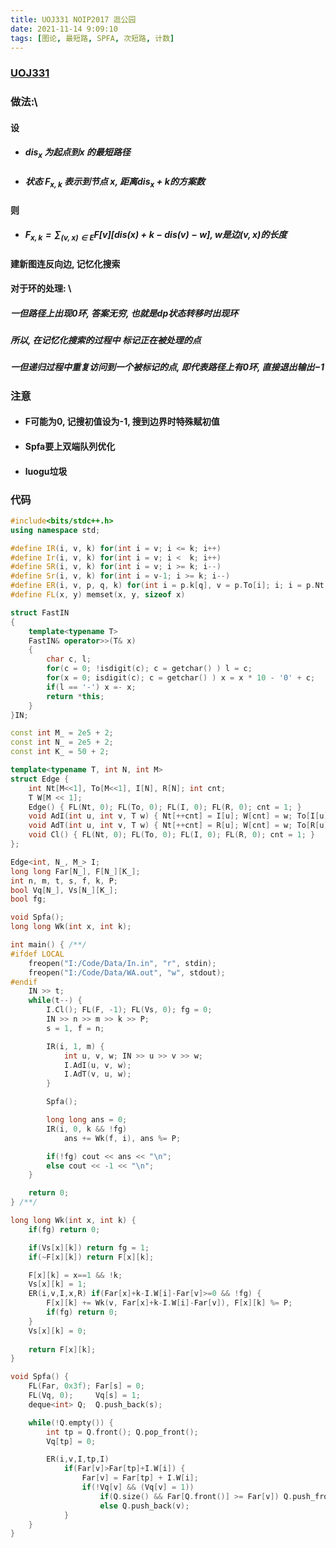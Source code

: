 ```yaml
---
title: UOJ331 NOIP2017 逛公园
date: 2021-11-14 9:09:10
tags: [图论, 最短路, SPFA, 次短路, 计数]
---
```


### [UOJ331](https://uoj.ac/problem/331)

### 做法:\
#### 设
* ##### $dis_x$ 为起点到$x$ 的最短路径
* ##### 状态 $F_{x, k}$ 表示到节点 $x$, 距离$dis_x + k$的方案数 

#### 则
* ##### $F_{x, k} = \sum_{(v, x)\in E}F[v][dis(x)+k-dis(v)-w]$, $w$是边$(v, x)$的长度

#### 建新图连反向边, 记忆化搜索

#### 对于环的处理: \
##### 一但路径上出现0环, 答案无穷, 也就是dp状态转移时出现环

##### 所以, 在记忆化搜索的过程中 标记正在被处理的点

##### 一但递归过程中重复访问到一个被标记的点, 即代表路径上有0环, 直接退出输出$-1$

### 注意
* #### F可能为0, 记搜初值设为-1, 搜到边界时特殊赋初值
* #### Spfa要上双端队列优化
* #### luogu垃圾

### 代码
```cpp
#include<bits/stdc++.h>
using namespace std;

#define IR(i, v, k) for(int i = v; i <= k; i++)
#define Ir(i, v, k) for(int i = v; i <  k; i++)
#define SR(i, v, k) for(int i = v; i >= k; i--)
#define Sr(i, v, k) for(int i = v-1; i >= k; i--)
#define ER(i, v, p, q, k) for(int i = p.k[q], v = p.To[i]; i; i = p.Nt[i], v = p.To[i])
#define FL(x, y) memset(x, y, sizeof x)

struct FastIN 
{
	template<typename T>
	FastIN& operator>>(T& x)
	{
		char c, l;
		for(c = 0; !isdigit(c); c = getchar() ) l = c;
		for(x = 0; isdigit(c); c = getchar() ) x = x * 10 - '0' + c;
		if(l == '-') x =- x;
		return *this;
	}
}IN;

const int M_ = 2e5 + 2;
const int N_ = 2e5 + 2;
const int K_ = 50 + 2;

template<typename T, int N, int M>
struct Edge {
	int Nt[M<<1], To[M<<1], I[N], R[N]; int cnt;
	T W[M << 1];
	Edge() { FL(Nt, 0); FL(To, 0); FL(I, 0); FL(R, 0); cnt = 1; }
	void AdI(int u, int v, T w) { Nt[++cnt] = I[u]; W[cnt] = w; To[I[u]=cnt] = v; }
	void AdT(int u, int v, T w) { Nt[++cnt] = R[u]; W[cnt] = w; To[R[u]=cnt] = v; }
	void Cl() { FL(Nt, 0); FL(To, 0); FL(I, 0); FL(R, 0); cnt = 1; }
};

Edge<int, N_, M_> I;
long long Far[N_], F[N_][K_];
int n, m, t, s, f, k, P;
bool Vq[N_], Vs[N_][K_];
bool fg;

void Spfa();
long long Wk(int x, int k);

int main() { /**/
#ifdef LOCAL
	freopen("I:/Code/Data/In.in", "r", stdin);
	freopen("I:/Code/Data/WA.out", "w", stdout);
#endif
	IN >> t;
	while(t--) {
		I.Cl(); FL(F, -1); FL(Vs, 0); fg = 0;
		IN >> n >> m >> k >> P; 
		s = 1, f = n;

		IR(i, 1, m) {
			int u, v, w; IN >> u >> v >> w;
			I.AdI(u, v, w); 
			I.AdT(v, u, w);
		}

		Spfa();

		long long ans = 0;
		IR(i, 0, k && !fg) 
			ans += Wk(f, i), ans %= P;

		if(!fg) cout << ans << "\n";
		else cout << -1 << "\n";
	}

	return 0;
} /**/

long long Wk(int x, int k) {
	if(fg) return 0;

	if(Vs[x][k]) return fg = 1;
	if(~F[x][k]) return F[x][k];

	F[x][k] = x==1 && !k;
	Vs[x][k] = 1;
	ER(i,v,I,x,R) if(Far[x]+k-I.W[i]-Far[v]>=0 && !fg) {
		F[x][k] += Wk(v, Far[x]+k-I.W[i]-Far[v]), F[x][k] %= P;
		if(fg) return 0;
	}
	Vs[x][k] = 0;
	
	return F[x][k];
}

void Spfa() {
	FL(Far, 0x3f); Far[s] = 0;	
	FL(Vq, 0);	   Vq[s] = 1;
	deque<int> Q;  Q.push_back(s);

	while(!Q.empty()) {
		int tp = Q.front(); Q.pop_front();
		Vq[tp] = 0;

		ER(i,v,I,tp,I) 
			if(Far[v]>Far[tp]+I.W[i]) {
				Far[v] = Far[tp] + I.W[i];
				if(!Vq[v] && (Vq[v] = 1)) 
					if(Q.size() && Far[Q.front()] >= Far[v]) Q.push_front(v);
					else Q.push_back(v);
			}
	}
}
```
